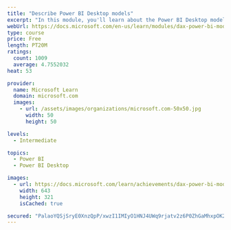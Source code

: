 ```yaml
---
title: "Describe Power BI Desktop models"
excerpt: "In this module, you'll learn about the Power BI Desktop model structure, star schema design basics, analytics queries, and report visual configuration. This module provides a strong foundation on which you can learn to optimize model designs and add model calculations."
webUrl: https://docs.microsoft.com/en-us/learn/modules/dax-power-bi-models/
type: course
price: Free
length: PT20M
ratings:
  count: 1009
  average: 4.7552032
heat: 53

provider:
  name: Microsoft Learn
  domain: microsoft.com
  images:
    - url: /assets/images/organizations/microsoft.com-50x50.jpg
      width: 50
      height: 50

levels:
  - Intermediate

topics:
  - Power BI
  - Power BI Desktop

images:
  - url: https://docs.microsoft.com/learn/achievements/dax-power-bi-models-social.png
    width: 643
    height: 321
    isCached: true

secured: "PalaoYQSjSryE0XnzQpP/xwzI1IMIyO1HNJ4UWq9rjatv2z6P0ZhGaMhxpOK2UsDXZd22F2d9q1ROqABbXpykiR3W5VsgC50QbiQfywtzZmx4xe5DuBsvircUMjGBSAjsbDLIL4hFcbuKyUMy7wvjRe9lURZTvwP9puLMBphRzaTdbwWsip+NnD5fftAPCdf1GYWyPbNO4rckCoCV44QNHElz3+WMRhKqaCbN9PuGRYR0XmxRXLQfyMgPiSkd5fLbeRzocVqHHYDZBNJYsZuAmPd4RxoWQLqD97xojtORqgb4w+GyDCvh/MeUDnpwKWaS4FMZPzSVYbTqZYl887O2IPvyPgbTh27Tpo49emitR3sEeJTTJAbispfL724dUGtxs79qSEho9E41lMZdFCUf5JCMk3PeO0B1LhIZ5Lv69M=;rkXtnXL7cQKEzdhS9/ccqw=="
---
```


